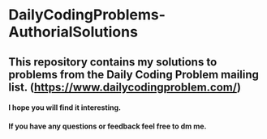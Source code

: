 # DailyCodingProblems-AuthorialSolutions

## This repository contains my solutions to problems from the Daily Coding Problem mailing list. (https://www.dailycodingproblem.com/)
#### I hope you will find it interesting.
#### If you have any questions or feedback feel free to dm me.
